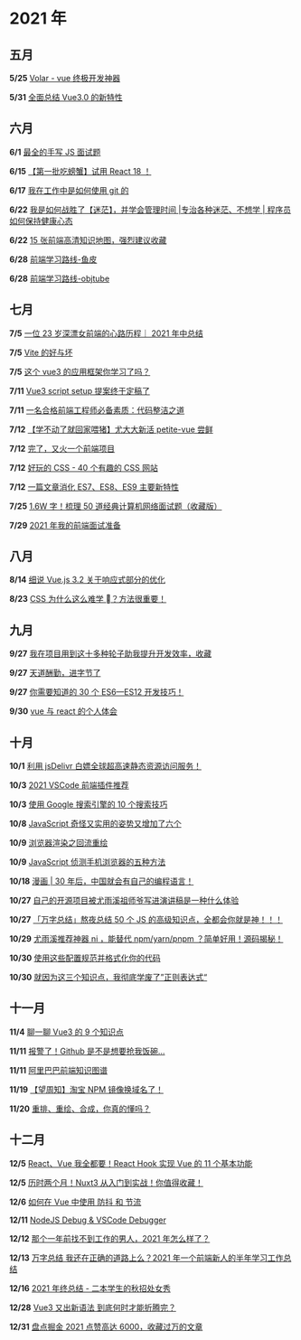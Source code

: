 # 2021 年

## 五月

**5/25** [ Volar - vue 终极开发神器](https://juejin.cn/post/6966106927990308872)

**5/31** [ 全面总结 Vue3.0 的新特性](https://juejin.cn/post/6968094627375087653)

## 六月

**6/1** [ 最全的手写 JS 面试题](https://juejin.cn/post/6968713283884974088#heading-24)

**6/15** [ 【第一批吃螃蟹】试用 React 18 ！](https://juejin.cn/post/6973222013028532237)

**6/17** [ 我在工作中是如何使用 git 的](https://juejin.cn/post/6974184935804534815)

**6/22** [我是如何战胜了【迷茫】，并学会管理时间 |专治各种迷茫、不想学 | 程序员如何保持健康心态](https://www.bilibili.com/video/BV1Df4y1t7eD)

**6/22** [ 15 张前端高清知识地图，强烈建议收藏](https://juejin.cn/post/6976157870014332935)

**6/28** [前端学习路线-鱼皮](https://code-learning-gamma.vercel.app/#/./%E5%AD%A6%E4%B9%A0%E8%B7%AF%E7%BA%BF/%E9%B1%BC%E7%9A%AE%E5%87%BA%E5%93%81-%E5%89%8D%E7%AB%AF%E5%AD%A6%E4%B9%A0%E8%B7%AF%E7%BA%BF)

**6/28** [前端学习路线-objtube](https://objtube.gitee.io/front-end-roadmap/#/)

## 七月

**7/5** [ 一位 23 岁深漂女前端的心路历程｜ 2021 年中总结](https://juejin.cn/post/6980985511858929694)

**7/5** [Vite 的好与坏 ](https://juejin.cn/post/6980141344131923999)

**7/5** [这个 vue3 的应用框架你学习了吗？](https://juejin.cn/post/6977274738091491359#heading-7)

**7/11** [Vue3 script setup 提案终于定稿了](https://juejin.cn/post/6981991469036863501#heading-1)

**7/11** [一名合格前端工程师必备素质：代码整洁之道](https://juejin.cn/post/6982538921586458638#heading-26)

**7/12** [【学不动了就回家喂猪】尤大大新活 petite-vue 尝鲜](https://juejin.cn/post/6983328034443132935#heading-6)

**7/12** [完了，又火一个前端项目](https://juejin.cn/post/6983328034443132935#heading-6)

**7/12** [好玩的 CSS - 40 个有趣的 CSS 网站](https://juejin.cn/post/6982363593241002014#heading-5)

**7/12** [一篇文章消化 ES7、ES8、ES9 主要新特性](https://juejin.cn/post/6983625803271503886#heading-0)

**7/25** [1.6W 字！梳理 50 道经典计算机网络面试题（收藏版）](https://juejin.cn/post/6988794419910541348)

**7/29** [2021 年我的前端面试准备](https://juejin.cn/post/6989422484722286600#heading-117)

## 八月

**8/14** [ 细说 Vue.js 3.2 关于响应式部分的优化](https://juejin.cn/post/6995732683435278344)

**8/23** [ CSS 为什么这么难学 ？方法很重要！](https://juejin.cn/post/6999418363239727111)

## 九月

**9/27** [ 我在项目用到这十多种轮子助我提升开发效率，收藏](https://juejin.cn/post/7012012633180078117)

**9/27** [ 天道酬勤，进字节了](https://juejin.cn/post/7011466325990064158#heading-15)

**9/27** [ 你需要知道的 30 个 ES6—ES12 开发技巧！](https://juejin.cn/post/7012412166254886942)

**9/30** [ vue 与 react 的个人体会](https://juejin.cn/post/7012797091135094814#heading-21)

## 十月

**10/1** [ 利用 jsDelivr 白嫖全球超高速静态资源访问服务！](https://www.bilibili.com/read/cv4297993)

**10/3** [ 2021 VSCode 前端插件推荐](https://juejin.cn/post/7014300784649043981#heading-37)

**10/3** [ 使用 Google 搜索引擎的 10 个搜索技巧](https://blog.csdn.net/qq_34033853/article/details/79311303)

**10/8** [ JavaScript 奇怪又实用的姿势又增加了六个](https://mp.weixin.qq.com/s/qvTppljF8BL-qzsUzOgB7Q)

**10/9** [ 浏览器渲染之回流重绘](https://mp.weixin.qq.com/s/EFwNP3EK8_D_azXEW-7WMA)

**10/9** [ JavaScript 侦测手机浏览器的五种方法](https://www.ruanyifeng.com/blog/2021/09/detecting-mobile-browser.html)

**10/18** [ 漫画 | 30 年后，中国就会有自己的编程语言！](https://mp.weixin.qq.com/s/kjnLIlExNP3ONuOKAMzkcg)

**10/27** [ 自己的开源项目被尤雨溪祖师爷写进演讲稿是一种什么体验](https://juejin.cn/post/7023048712821669896)

**10/27** [ 「万字总结」熬夜总结 50 个 JS 的高级知识点，全都会你就是神！！！](https://juejin.cn/post/7022795467821940773#heading-92)

**10/29** [ 尤雨溪推荐神器 ni ，能替代 npm/yarn/pnpm ？简单好用！源码揭秘！](https://juejin.cn/post/7023910122770399269#heading-0)

**10/30** [ 使用这些配置规范并格式化你的代码](https://mp.weixin.qq.com/s/JftKCEJeGncF2uI56mne_g)

**10/30** [ 就因为这三个知识点，我彻底学废了”正则表达式“](https://mp.weixin.qq.com/s/XRIm4b5d10a2os20SRcD4Q)

## 十一月

**11/4** [ 聊一聊 Vue3 的 9 个知识点](https://juejin.cn/post/7026249448233631752#heading-7)

**11/11** [ 报警了！Github 是不是想要抢我饭碗...](https://mp.weixin.qq.com/s/MiaewgbEMlHHBNideGQMaw)

**11/11** [ 阿里巴巴前端知识图谱](https://f2e.tech/home)

**11/19** [【望周知】淘宝 NPM 镜像换域名了！](https://mp.weixin.qq.com/s/Srzp_J_7wuG1vUmg0pV3Fg)

**11/20** [ 重排、重绘、合成，你真的懂吗？](https://mp.weixin.qq.com/s/57aMCVDjuVswEFFep3omLQ)

## 十二月

**12/5** [ React、Vue 我全都要！React Hook 实现 Vue 的 11 个基本功能](https://juejin.cn/post/7037130413155811341#heading-23)

**12/5** [ 历时两个月！Nuxt3 从入门到实战！你值得收藏！](https://juejin.cn/post/7037336504418435103)

**12/6** [ 如何在 Vue 中使用 防抖 和 节流](https://juejin.cn/post/7034458741990752287)

**12/11** [NodeJS Debug & VSCode Debugger](https://juejin.cn/post/7039627570110791717#comment)

**12/12** [那个一年前找不到工作的男人，2021 年怎么样了？](https://juejin.cn/post/7038395860505329694)

**12/13** [万字总结 我还在正确的道路上么？2021 年一个前端新人的半年学习工作总结](https://juejin.cn/post/7035849836029018119)

**12/16** [2021 年终总结 - 二本学生的秋招处女秀](https://juejin.cn/post/7040723934546755597)

**12/28** [Vue3 又出新语法 到底何时才能折腾完？](https://juejin.cn/post/7044077808259170312)

**12/31** [盘点掘金 2021 点赞高达 6000，收藏过万的文章](https://juejin.cn/post/7047153016771706916)
